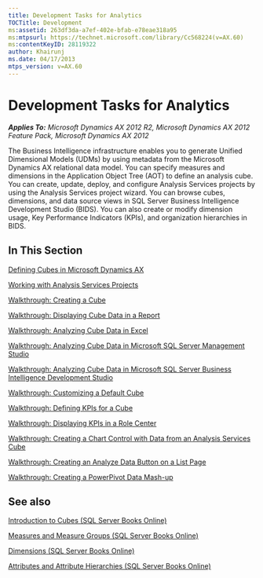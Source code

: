 ```yaml
---
title: Development Tasks for Analytics
TOCTitle: Development
ms:assetid: 263df3da-a7ef-402e-bfab-e78eae318a95
ms:mtpsurl: https://technet.microsoft.com/library/Cc568224(v=AX.60)
ms:contentKeyID: 28119322
author: Khairunj
ms.date: 04/17/2013
mtps_version: v=AX.60
---
```


# Development Tasks for Analytics 


_**Applies To:** Microsoft Dynamics AX 2012 R2, Microsoft Dynamics AX 2012 Feature Pack, Microsoft Dynamics AX 2012_

The Business Intelligence infrastructure enables you to generate Unified Dimensional Models (UDMs) by using metadata from the Microsoft Dynamics AX relational data model. You can specify measures and dimensions in the Application Object Tree (AOT) to define an analysis cube. You can create, update, deploy, and configure Analysis Services projects by using the Analysis Services project wizard. You can browse cubes, dimensions, and data source views in SQL Server Business Intelligence Development Studio (BIDS). You can also create or modify dimension usage, Key Performance Indicators (KPIs), and organization hierarchies in BIDS.

## In This Section

[Defining Cubes in Microsoft Dynamics AX](defining-cubes-in-microsoft-dynamics-ax.md)

[Working with Analysis Services Projects](working-with-analysis-services-projects.md)

[Walkthrough: Creating a Cube](walkthrough-creating-a-cube.md)

[Walkthrough: Displaying Cube Data in a Report](walkthrough-displaying-cube-data-in-a-report.md)

[Walkthrough: Analyzing Cube Data in Excel](walkthrough-analyzing-cube-data-in-excel.md)

[Walkthrough: Analyzing Cube Data in Microsoft SQL Server Management Studio](walkthrough-analyzing-cube-data-in-microsoft-sql-server-management-studio.md)

[Walkthrough: Analyzing Cube Data in Microsoft SQL Server Business Intelligence Development Studio](walkthrough-analyzing-cube-data-in-microsoft-sql-server-business-intelligence-development-studio.md)

[Walkthrough: Customizing a Default Cube](walkthrough-customizing-a-default-cube.md)

[Walkthrough: Defining KPIs for a Cube](walkthrough-defining-kpis-for-a-cube.md)

[Walkthrough: Displaying KPIs in a Role Center](walkthrough-displaying-kpis-in-a-role-center.md)

[Walkthrough: Creating a Chart Control with Data from an Analysis Services Cube](walkthrough-creating-a-chart-control-with-data-from-an-analysis-services-cube.md)

[Walkthrough: Creating an Analyze Data Button on a List Page](walkthrough-creating-an-analyze-data-button-on-a-list-page.md)

[Walkthrough: Creating a PowerPivot Data Mash-up](walkthrough-creating-a-powerpivot-data-mash-up.md)

## See also

[Introduction to Cubes (SQL Server Books Online)](https://go.microsoft.com/fwlink/?linkid=115081)

[Measures and Measure Groups (SQL Server Books Online)](https://go.microsoft.com/fwlink/?linkid=208692)

[Dimensions (SQL Server Books Online)](https://go.microsoft.com/fwlink/?linkid=115077)

[Attributes and Attribute Hierarchies (SQL Server Books Online)](https://go.microsoft.com/fwlink/?linkid=115080)

